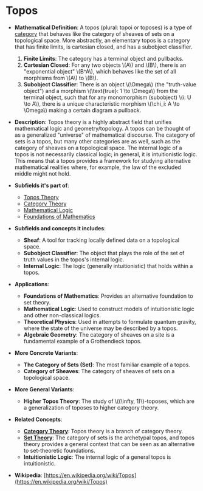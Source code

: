 # Topos

- **Mathematical Definition**: A topos (plural: topoi or toposes) is a type of [category](../category_theory/category.md) that behaves like the category of sheaves of sets on a topological space. More abstractly, an elementary topos is a category that has finite limits, is cartesian closed, and has a subobject classifier.
    1.  **Finite Limits**: The category has a terminal object and pullbacks.
    2.  **Cartesian Closed**: For any two objects \\(A\\) and \\(B\\), there is an "exponential object" \\(B^A\\), which behaves like the set of all morphisms from \\(A\\) to \\(B\\).
    3.  **Subobject Classifier**: There is an object \\(\Omega\\) (the "truth-value object") and a morphism \\(\text{true}: 1 \to \Omega\\) from the terminal object, such that for any monomorphism (subobject) \\(i: U \to A\\), there is a unique characteristic morphism \\(\chi_i: A \to \Omega\\) making a certain diagram a pullback.

- **Description**: Topos theory is a highly abstract field that unifies mathematical logic and geometry/topology. A topos can be thought of as a generalized "universe" of mathematical discourse. The category of sets is a topos, but many other categories are as well, such as the category of sheaves on a topological space. The internal logic of a topos is not necessarily classical logic; in general, it is intuitionistic logic. This means that a topos provides a framework for studying alternative mathematical realities where, for example, the law of the excluded middle might not hold.

- **Subfields it's part of**:
    - [Topos Theory](https://en.wikipedia.org/wiki/Topos_theory)
    - [Category Theory](https://en.wikipedia.org/wiki/Category_theory)
    - [Mathematical Logic](https://en.wikipedia.org/wiki/Mathematical_logic)
    - [Foundations of Mathematics](https://en.wikipedia.org/wiki/Foundations_of_mathematics)

- **Subfields and concepts it includes**:
    - **Sheaf**: A tool for tracking locally defined data on a topological space.
    - **Subobject Classifier**: The object that plays the role of the set of truth values in the topos's internal logic.
    - **Internal Logic**: The logic (generally intuitionistic) that holds within a topos.

- **Applications**:
    - **Foundations of Mathematics**: Provides an alternative foundation to set theory.
    - **Mathematical Logic**: Used to construct models of intuitionistic logic and other non-classical logics.
    - **Theoretical Physics**: Used in attempts to formulate quantum gravity, where the state of the universe may be described by a topos.
    - **Algebraic Geometry**: The category of sheaves on a site is a fundamental example of a Grothendieck topos.

- **More Concrete Variants**:
    - **The Category of Sets (Set)**: The most familiar example of a topos.
    - **Category of Sheaves**: The category of sheaves of sets on a topological space.

- **More General Variants**:
    - **Higher Topos Theory**: The study of \\((\infty, 1)\\)-toposes, which are a generalization of toposes to higher category theory.

- **Related Concepts**:
    - **[Category Theory](../category_theory/category.md)**: Topos theory is a branch of category theory.
    - **[Set Theory](../set_theory/set.md)**: The category of sets is the archetypal topos, and topos theory provides a general context that can be seen as an alternative to set-theoretic foundations.
    - **Intuitionistic Logic**: The internal logic of a general topos is intuitionistic.

- **Wikipedia**: [https://en.wikipedia.org/wiki/Topos](https://en.wikipedia.org/wiki/Topos)
